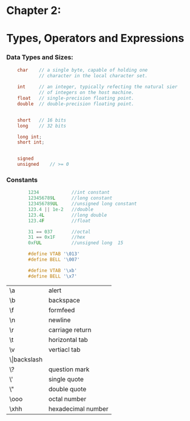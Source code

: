 # Chapter 2:
# Types, Operators and Expressions

### Data Types and Sizes:

```c
    char    // a single byte, capable of holding one
            // character in the local character set.
    
    int     // an integer, typically refecting the natural sier
            // of integers on the host machine.
    float   // single-precision floating point.
    double  // double-precision floating point.


    short   // 16 bits
    long    // 32 bits

    long int;
    short int;


    signed
    unsigned    // >= 0
```

### Constants

```c    
        1234            //int constant
        123456789L      //long constant
        123456789UL     //unsigned long constant
        123.4 || 1e-2   //double
        123.4L          //long double
        123.4F          //float

        31 == 037       //octal
        31 == 0x1F      //hex
        0xFUL           //unsigned long  15

        #define VTAB '\013'
        #define BELL '\007'

        #define VTAB '\xb'
        #define BELL '\x7'
```

|   |   |
|---|---|
|\a|alert|
|\b|backspace|
|\f|formfeed|
|\n|newline|
|\r|carriage return|
|\t|horizontal tab|
|\v|vertiacl tab|
|\\\\|backslash|
|\\?|question mark|
|\\'|single quote|
|\\"|double quote|
|\\ooo|octal number|
|\xhh|hexadecimal number|
